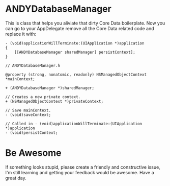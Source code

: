 ANDYDatabaseManager
===================

This is class that helps you aliviate that dirty Core Data boilerplate. Now you can go to your AppDelegate remove all the Core Data related code and replace it with:

``` objc
- (void)applicationWillTerminate:(UIApplication *)application
{
    [[ANDYDatabaseManager sharedManager] persistContext];
}
```

``` objc
// ANDYDatabaseManager.h

@property (strong, nonatomic, readonly) NSManagedObjectContext *mainContext;

+ (ANDYDatabaseManager *)sharedManager;

// Creates a new private context.
+ (NSManagedObjectContext *)privateContext;

// Save mainContext.
- (void)saveContext;

// Called in - (void)applicationWillTerminate:(UIApplication *)application
- (void)persistContext;
```

Be Awesome
==========

If something looks stupid, please create a friendly and constructive issue, I'm still learning and  getting your feedback would be awesome. Have a great day.
